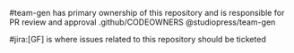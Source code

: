 #team-gen has primary ownership of this repository and is responsible for PR review and approval
.github/CODEOWNERS @studiopress/team-gen

#jira:[GF] is where issues related to this repository should be ticketed
